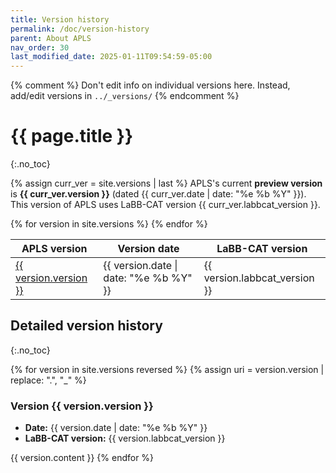 ```yaml
---
title: Version history
permalink: /doc/version-history
parent: About APLS
nav_order: 30
last_modified_date: 2025-01-11T09:54:59-05:00
---
```


{% comment %}
Don't edit info on individual versions here.
Instead, add/edit versions in `../_versions/`
{% endcomment %}

# {{ page.title }}
{:.no_toc}

{% assign curr_ver = site.versions | last %}
APLS's current **preview version** is **{{ curr_ver.version }}** (dated {{ curr_ver.date | date: "%e %b %Y" }}).
This version of APLS uses LaBB-CAT version {{ curr_ver.labbcat_version }}.

<table id="version-summary">
	<thead>
		<tr>
			<th>APLS version</th>
			<th>Version date</th>
			<th>LaBB-CAT version</th>
		</tr>
	</thead>
	<tbody>
		{% for version in site.versions %}
			<tr>
				<td><a href='#{{ version.version | replace: ".", "_" }}'>{{ version.version }}</a></td>
				<td>{{ version.date | date: "%e %b %Y" }}</td>
				<td>{{ version.labbcat_version }}</td>
			</tr>
		{% endfor %}
	</tbody>
</table>

## Detailed version history
{:.no_toc}

{% for version in site.versions reversed %}
{% assign uri = version.version | replace: ".", "_" %}

<h3 id="{{ uri }}" class="no_toc">Version {{ version.version }}</h3>

- **Date:** {{ version.date | date: "%e %b %Y" }}
- **LaBB-CAT version:** {{ version.labbcat_version }}

{{ version.content }}
{% endfor %}
